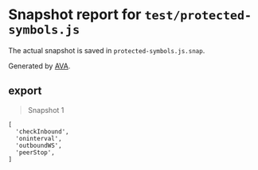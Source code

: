 # Snapshot report for `test/protected-symbols.js`

The actual snapshot is saved in `protected-symbols.js.snap`.

Generated by [AVA](https://ava.li).

## export

> Snapshot 1

    [
      'checkInbound',
      'oninterval',
      'outboundWS',
      'peerStop',
    ]
